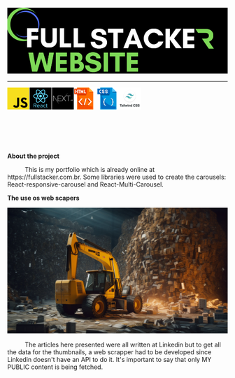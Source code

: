 ![fullstacker_logo](front/public/imgs/github/intro_banner.png)

---

<div style='display:flex; margin-bottom:50px'>
  <img src='./front/public/imgs/Stacks/javascript.jpg' width='50px' style='border-right:1px solid white'/>
  <img src='./front/public/imgs/Stacks/react.jpg' width='50px' style='border-right:1px solid white'/>
  <img src='./front/public/imgs/Stacks/nextjs.jpg' width='50px'style='border-right:1px solid white'/>
  <img src='./front/public/imgs/Stacks/html.png' width='50px'style='border-right:1px solid white'/>
  <img src='./front/public/imgs/Stacks/css.png' width='50px'style='border-right:1px solid white'/>
  <img src='./front/public/imgs/Stacks/tailwind.jpg' width='50px'style='border-right:1px solid white'/>
</div>
<br>
<br>

**About the project**

<p style='text-indent:40px;'>
This is my portfolio which is already online at https://fullstacker.com.br. Some libraries were used to create the carousels: React-responsive-carousel and React-Multi-Carousel.
</p>

**The use os web scapers**

<img src='./front/public/imgs/github/scrapper.png' />

<p style='text-indent:40px;'>
The articles here presented were all written at Linkedin but to get all the data for the thumbnails, a web scrapper had to be developed since Linkedin doesn't have an API to do it. It's important to say that only MY PUBLIC content is being fetched.
</p>
